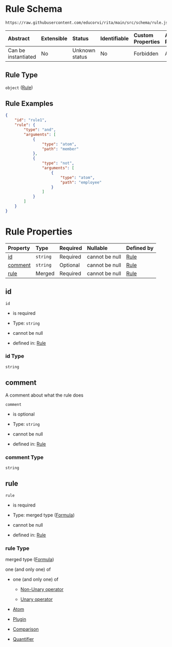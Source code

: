 # Rule Schema

```txt
https://raw.githubusercontent.com/educorvi/rita/main/src/schema/rule.json
```

| Abstract            | Extensible | Status         | Identifiable | Custom Properties | Additional Properties | Access Restrictions | Defined In                                                     |
| :------------------ | :--------- | :------------- | :----------- | :---------------- | :-------------------- | :------------------ | :------------------------------------------------------------- |
| Can be instantiated | No         | Unknown status | No           | Forbidden         | Allowed               | none                | [rule.json](../../src/schema/rule.json 'open original schema') |

## Rule Type

`object` ([Rule](rule.md))

## Rule Examples

```json
{
    "id": "rule1",
    "rule": {
        "type": "and",
        "arguments": [
            {
                "type": "atom",
                "path": "member"
            },
            {
                "type": "not",
                "arguments": [
                    {
                        "type": "atom",
                        "path": "employee"
                    }
                ]
            }
        ]
    }
}
```

# Rule Properties

| Property            | Type     | Required | Nullable       | Defined by                                                                                                                         |
| :------------------ | :------- | :------- | :------------- | :--------------------------------------------------------------------------------------------------------------------------------- |
| [id](#id)           | `string` | Required | cannot be null | [Rule](rule-properties-id.md 'https://raw.githubusercontent.com/educorvi/rita/main/src/schema/rule.json#/properties/id')           |
| [comment](#comment) | `string` | Optional | cannot be null | [Rule](rule-properties-comment.md 'https://raw.githubusercontent.com/educorvi/rita/main/src/schema/rule.json#/properties/comment') |
| [rule](#rule)       | Merged   | Required | cannot be null | [Rule](formula.md 'https://raw.githubusercontent.com/educorvi/rita/main/src/schema/formula.json#/properties/rule')                 |

## id

`id`

-   is required

-   Type: `string`

-   cannot be null

-   defined in: [Rule](rule-properties-id.md 'https://raw.githubusercontent.com/educorvi/rita/main/src/schema/rule.json#/properties/id')

### id Type

`string`

## comment

A comment about what the rule does

`comment`

-   is optional

-   Type: `string`

-   cannot be null

-   defined in: [Rule](rule-properties-comment.md 'https://raw.githubusercontent.com/educorvi/rita/main/src/schema/rule.json#/properties/comment')

### comment Type

`string`

## rule

`rule`

-   is required

-   Type: merged type ([Formula](formula.md))

-   cannot be null

-   defined in: [Rule](formula.md 'https://raw.githubusercontent.com/educorvi/rita/main/src/schema/formula.json#/properties/rule')

### rule Type

merged type ([Formula](formula.md))

one (and only one) of

-   one (and only one) of

    -   [Non-Unary operator](operator-oneof-non-unary-operator.md 'check type definition')

    -   [Unary operator](operator-oneof-unary-operator.md 'check type definition')

-   [Atom](atom.md 'check type definition')

-   [Plugin](plugin.md 'check type definition')

-   [Comparison](comparison.md 'check type definition')

-   [Quantifier](quantifier.md 'check type definition')
